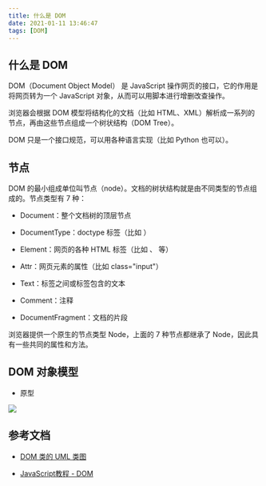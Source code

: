 ```yaml
---
title: 什么是 DOM
date: 2021-01-11 13:46:47
tags: [DOM]
---
```


## 什么是 DOM

DOM（Document Object Model） 是 JavaScript 操作网页的接口，它的作用是将网页转为一个 JavaScript 对象，从而可以用脚本进行增删改查操作。

浏览器会根据 DOM 模型将结构化的文档（比如 HTML、XML）解析成一系列的节点，再由这些节点组成一个树状结构（DOM Tree）。

DOM 只是一个接口规范，可以用各种语言实现（比如 Python 也可以）。

<!-- more -->

## 节点

DOM 的最小组成单位叫节点（node）。文档的树状结构就是由不同类型的节点组成的。节点类型有 7 种：

* Document：整个文档树的顶层节点

* DocumentType：doctype 标签（比如 <!DOCTYPE html>）

* Element：网页的各种 HTML 标签（比如 <body>、<a> 等）

* Attr：网页元素的属性（比如 class="input"）

* Text：标签之间或标签包含的文本

* Comment：注释

* DocumentFragment：文档的片段

浏览器提供一个原生的节点类型 Node，上面的 7 种节点都继承了 Node，因此具有一些共同的属性和方法。

## DOM 对象模型

* 原型

![](https://p.pstatp.com/origin/ff7e00011b3162df5f1f)

## 参考文档

* [DOM 类的 UML 类图](http://wangyn.net/2016/10/25/dom_class_diagram.html)

* [JavaScript教程 - DOM](https://wangdoc.com/javascript/dom/index.html) 